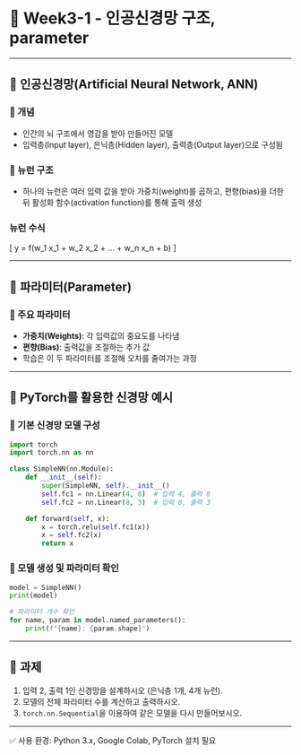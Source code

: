 # 📘 Week3-1 - 인공신경망 구조, parameter

---

## 🧠 인공신경망(Artificial Neural Network, ANN)

### 🔹 개념
- 인간의 뇌 구조에서 영감을 받아 만들어진 모델
- 입력층(Input layer), 은닉층(Hidden layer), 출력층(Output layer)으로 구성됨

### 🔹 뉴런 구조
- 하나의 뉴런은 여러 입력 값을 받아 가중치(weight)를 곱하고, 편향(bias)을 더한 뒤 활성화 함수(activation function)를 통해 출력 생성

### 뉴런 수식
\[ y = f(w_1 x_1 + w_2 x_2 + ... + w_n x_n + b) \]

---

## 🔩 파라미터(Parameter)

### 🔹 주요 파라미터
- **가중치(Weights)**: 각 입력값의 중요도를 나타냄
- **편향(Bias)**: 출력값을 조절하는 추가 값
- 학습은 이 두 파라미터를 조절해 오차를 줄여가는 과정

---

## 🔧 PyTorch를 활용한 신경망 예시

### 🔹 기본 신경망 모델 구성
```python
import torch
import torch.nn as nn

class SimpleNN(nn.Module):
    def __init__(self):
        super(SimpleNN, self).__init__()
        self.fc1 = nn.Linear(4, 8)  # 입력 4, 출력 8
        self.fc2 = nn.Linear(8, 3)  # 입력 8, 출력 3

    def forward(self, x):
        x = torch.relu(self.fc1(x))
        x = self.fc2(x)
        return x
```

### 🔹 모델 생성 및 파라미터 확인
```python
model = SimpleNN()
print(model)

# 파라미터 개수 확인
for name, param in model.named_parameters():
    print(f"{name}: {param.shape}")
```

---

## 🧪 과제
1. 입력 2, 출력 1인 신경망을 설계하시오 (은닉층 1개, 4개 뉴런).
2. 모델의 전체 파라미터 수를 계산하고 출력하시오.
3. `torch.nn.Sequential`을 이용하여 같은 모델을 다시 만들어보시오.

---

✅ 사용 환경: Python 3.x, Google Colab, PyTorch 설치 필요
